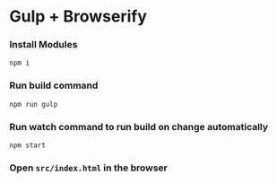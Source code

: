 # Gulp + Browserify

### Install Modules
```
npm i
```

### Run build command
```
npm run gulp
```

### Run watch command to run build on change automatically
```
npm start
```

### Open ```src/index.html``` in the browser